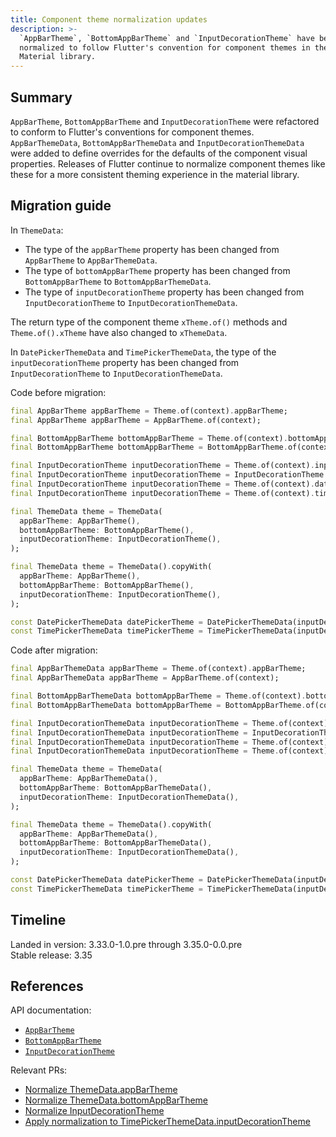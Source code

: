 ```yaml
---
title: Component theme normalization updates
description: >-
  `AppBarTheme`, `BottomAppBarTheme` and `InputDecorationTheme` have been
  normalized to follow Flutter's convention for component themes in the
  Material library.
---
```


## Summary

`AppBarTheme`, `BottomAppBarTheme` and `InputDecorationTheme` were refactored
to conform to Flutter's conventions for component themes.
`AppBarThemeData`, `BottomAppBarThemeData` and `InputDecorationThemeData` were
added to define overrides for the defaults of the component visual properties.
Releases of Flutter continue to normalize component themes like these for
a more consistent theming experience in the material library.

## Migration guide

In `ThemeData`:
- The type of the `appBarTheme` property has been
  changed from `AppBarTheme` to `AppBarThemeData`.
- The type of `bottomAppBarTheme` property has been
  changed from `BottomAppBarTheme` to `BottomAppBarThemeData`.
- The type of `inputDecorationTheme` property has been
  changed from `InputDecorationTheme` to `InputDecorationThemeData`.

The return type of the component theme `xTheme.of()` methods and
`Theme.of().xTheme` have also changed to `xThemeData`.

In `DatePickerThemeData` and `TimePickerThemeData`, the type of the
`inputDecorationTheme` property has been changed from `InputDecorationTheme`
to `InputDecorationThemeData`.

Code before migration:

```dart
final AppBarTheme appBarTheme = Theme.of(context).appBarTheme;
final AppBarTheme appBarTheme = AppBarTheme.of(context);

final BottomAppBarTheme bottomAppBarTheme = Theme.of(context).bottomAppBarTheme;
final BottomAppBarTheme bottomAppBarTheme = BottomAppBarTheme.of(context);

final InputDecorationTheme inputDecorationTheme = Theme.of(context).inputDecorationTheme;
final InputDecorationTheme inputDecorationTheme = InputDecorationTheme.of(context);
final InputDecorationTheme inputDecorationTheme = Theme.of(context).datePickerTheme.inputDecorationTheme;
final InputDecorationTheme inputDecorationTheme = Theme.of(context).timePickerTheme.inputDecorationTheme;
```

```dart
final ThemeData theme = ThemeData(
  appBarTheme: AppBarTheme(),
  bottomAppBarTheme: BottomAppBarTheme(),
  inputDecorationTheme: InputDecorationTheme(),
);

final ThemeData theme = ThemeData().copyWith(
  appBarTheme: AppBarTheme(),
  bottomAppBarTheme: BottomAppBarTheme(),
  inputDecorationTheme: InputDecorationTheme(),
);

const DatePickerThemeData datePickerTheme = DatePickerThemeData(inputDecorationTheme: InputDecorationTheme());
const TimePickerThemeData timePickerTheme = TimePickerThemeData(inputDecorationTheme: InputDecorationTheme());
```

Code after migration:

```dart
final AppBarThemeData appBarTheme = Theme.of(context).appBarTheme;
final AppBarThemeData appBarTheme = AppBarTheme.of(context);

final BottomAppBarThemeData bottomAppBarTheme = Theme.of(context).bottomAppBarTheme;
final BottomAppBarThemeData bottomAppBarTheme = BottomAppBarTheme.of(context);

final InputDecorationThemeData inputDecorationTheme = Theme.of(context).inputDecorationTheme;
final InputDecorationThemeData inputDecorationTheme = InputDecorationTheme.of(context);
final InputDecorationThemeData inputDecorationTheme = Theme.of(context).datePickerTheme.inputDecorationTheme;
final InputDecorationThemeData inputDecorationTheme = Theme.of(context).timePickerTheme.inputDecorationTheme;
```

```dart
final ThemeData theme = ThemeData(
  appBarTheme: AppBarThemeData(),
  bottomAppBarTheme: BottomAppBarThemeData(),
  inputDecorationTheme: InputDecorationThemeData(),
);

final ThemeData theme = ThemeData().copyWith(
  appBarTheme: AppBarThemeData(),
  bottomAppBarTheme: BottomAppBarThemeData(),
  inputDecorationTheme: InputDecorationThemeData(),
);

const DatePickerThemeData datePickerTheme = DatePickerThemeData(inputDecorationTheme: InputDecorationThemeData());
const TimePickerThemeData timePickerTheme = TimePickerThemeData(inputDecorationTheme: InputDecorationThemeData());
```

## Timeline

Landed in version: 3.33.0-1.0.pre through 3.35.0-0.0.pre<br>
Stable release: 3.35

## References

API documentation:

* [`AppBarTheme`][]
* [`BottomAppBarTheme`][]
* [`InputDecorationTheme`][]

Relevant PRs:

* [Normalize ThemeData.appBarTheme][]
* [Normalize ThemeData.bottomAppBarTheme][]
* [Normalize InputDecorationTheme][]
* [Apply normalization to TimePickerThemeData.inputDecorationTheme][]

[`AppBarTheme`]: {{site.api}}/flutter/material/AppBarTheme-class.html
[Normalize ThemeData.appBarTheme]: {{site.repo.flutter}}/pull/169130
[`BottomAppBarTheme`]: {{site.api}}/flutter/material/BottomAppBarTheme-class.html
[Normalize ThemeData.bottomAppBarTheme]: {{site.repo.flutter}}/pull/168586
[`InputDecorationTheme`]: {{site.api}}/flutter/material/InputDecorationTheme-class.html
[Normalize InputDecorationTheme]: {{site.repo.flutter}}/pull/168981
[Apply normalization to TimePickerThemeData.inputDecorationTheme]: {{site.repo.flutter}}/pull/171584

